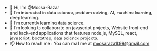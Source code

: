 - 👋 Hi, I’m @Moosa-Razaa
- 👀 I’m interested in data science, problem solving, AI, machine learning, deep learning.
- 🌱 I’m currently learning data science.
- 💞️ I’m looking to collaborate on javascript projects, Website front-end and back-end applications that features node.js, MySQL, react, javascript, bootstrap, data science projects.
- 📫 How to reach me : You can mail me at moosaraza1k99@gmail.com

<!---
Moosa-Razaa/Moosa-Razaa is a ✨ special ✨ repository because its `README.md` (this file) appears on your GitHub profile.
You can click the Preview link to take a look at your changes.
--->
